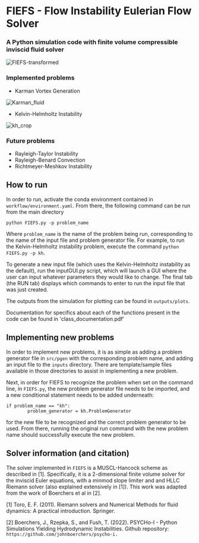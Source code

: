 # FIEFS - **F**low **I**nstability **E**ulerian **F**low **S**olver
### A Python simulation code with finite volume compressible inviscid fluid solver

![FIEFS-transformed](https://github.com/mw6136/FIEFS/assets/144184708/551dec1f-3358-4db5-9467-bd22e2f75cd4)

### Implemented problems
- Karman Vortex Generation

![Karman_fluid](https://github.com/mw6136/FIEFS/assets/144184708/ddad472f-09d1-488d-ae2f-523a84e024c8)

- Kelvin-Helmholtz Instability

![kh_crop](https://github.com/mw6136/FIEFS/assets/144184708/fcfbbf29-b2e9-4cd0-8c8d-295a99cf3844)

### Future problems
- Rayleigh-Taylor Instability
- Rayleigh-Benard Convection
- Richtmeyer-Meshkov Instability

## How to run

In order to run, activate the conda environment contained in `workflow/environment.yaml`. From there, the following command can be run from the main directory

```python FIEFS.py -p problem_name```

Where `problem_name` is the name of the problem being run, corresponding to the name of the input file and problem generator file. For example, to run the Kelvin-Helmholtz instability problem, execute the command `python FIEFS.py -p kh`.

To generate a new input file (which uses the Kelvin-Helmholtz instability as the default), run the inputGUI.py script, which will launch a GUI where the user can input whatever parameters they would like to change. The final tab (the RUN tab) displays which commands to enter to run the input file that was just created.

The outputs from the simulation for plotting can be found in `outputs/plots`.

Documentation for specifics about each of the functions present in the code can be found in 'class_documentation.pdf'

## Implementing new problems

In order to implement new problems, it is as simple as adding a problem generator file in `src/pgen` with the corresponding problem name, and adding an input file to the `inputs` directory. There are template/sample files available in those directories to assist in implementing a new problem.

Next, in order for FIEFS to recognize the problem when set on the command line, in `FIEFS.py`, the new problem generator file needs to be imported, and a new conditional statement needs to be added underneath:

```
if problem_name == "kh":
        problem_generator = kh.ProblemGenerator
```

for the new file to be recognized and the correct problem generator to be used. From there, running the original run command with the new problem name should successfully execute the new problem.

## Solver information (and citation)

The solver implemented in `FIEFS` is a MUSCL-Hancock scheme as described in [1]. Specifically, it is a 2-dimensional finite volume solver for the inviscid Euler equations, with a minmod slope limiter and and HLLC Riemann solver (also explained extensively in [1]). This work was adapted from the work of Boerchers et al in [2].

[1] Toro, E. F. (2011). Riemann solvers and Numerical Methods for fluid dynamics: A practical introduction. Springer.

[2] Boerchers, J., Rzepka, S., and Fush, T. (2022). PSYCHo-I - Python Simulations Yielding Hydrodynamic Instabilities. Github repository: `https://github.com/johnboerchers/psycho-i.`
